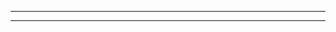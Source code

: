 <!DOCTYPE html>
<html>
<head>
<meta charset="UTF-8" />
<!-- <meta http-equiv="refresh" content="60" /> -->
<meta name="description" content="Instructions for identifying to services on various IRC networks." />
<meta name="keywords" content="freenode IRC SASL CertFP client bouncer HexChat Limnoria Supybot WeeChat ZNC plain dh-aes dh-blowfish external openssl msysgit Unix Linux Windows SSL certificate Services NickServ server network security cloak" />
<meta name="author" content="Mikaela Suomalainen" />
<link rel="canonical" href="https://mkaysi.github.io/pages/external/identifying.html">
<title>How to identify to services automatically</title>
<link rel="stylesheet" type="text/css" href="../../css.css" />
<script>
  (function(i,s,o,g,r,a,m){i['GoogleAnalyticsObject']=r;i[r]=i[r]||function(){
    (i[r].q=i[r].q||[]).push(arguments)},i[r].l=1*new Date();a=s.createElement(o),
      m=s.getElementsByTagName(o)[0];a.async=1;a.src=g;m.parentNode.insertBefore(a,m)
        })(window,document,'script','//www.google-analytics.com/analytics.js','ga');

          ga('create', 'UA-40171169-1', 'mkaysi.github.io');
            ga('send', 'pageview');

            </script>
</head>
<body>

**NOTE: This might be heavily freenode-specific, but these things should 
work with other networks too, at least SASL and CertFP.**

I will document the four different methods to identify to services which I 
use by myself. **I use all of these at the same time.**

## SASL

There isn't much to say about SASL as it's easy to configure as long as 
your IRC client supports it. SASL identifies you before logging in, but it 
won't help you in case services are down. The easiest way to check does 
the network where you are support SASL is probably to whois or message or 
both to the SaslServ.

```
/whois SaslServ SaslServ
/msg SaslServ help
```

If the network does support SASL, you should see something like this 
which freenode gives:

```
[SaslServ] (SaslServ@services.): SASL Authentication Agent
[SaslServ] services. (Atheme IRC Services)
[SaslServ] is a Network Service
[saslserv] End of WHOIS
SaslServ: This service exists to identify connecting clients to the network. It has no public interface.
```

There are different mechanisms for use with SASL. I personally use only 
two of them with ZNC, `EXTERNAL PLAIN`.

This is what ZNC 1.5-git-3b01efc says about them:

```
< *sasl> +-------------+----------------------------------------------------+
< *sasl> | Mechanism   | Description                                        |
< *sasl> +-------------+----------------------------------------------------+
< *sasl> | EXTERNAL    | TLS certificate, for use with the *cert module     |
< *sasl> | PLAIN       | Plain text negotiation                             |
< *sasl> +-------------+----------------------------------------------------+
```

Some notes:

* ZNC has other supported Mechanisms too, those are only what I use.
* **You must use your accountname as username**.
    * Only applies to older services (and you can probably trust them to 
    be actively used for years, so do this even if it's nor required).
* PLAIN is plain text as it says, so if you use it like I do, you should 
use SSL.
    * This won't help you when services are down.
* EXTERNAL works together with CertFP and doesn't need username nor 
password. It tells server about certificate and identifies you before you 
are visible. Even if SASL EXTERNAL fails, your certificate will identify 
you.
    * I recommend having `EXTERNAL` as primary SASL mechanism and `PLAIN` 
    as secondary if supported by your client. This is supported by ZNC.

### Using SASL with your client or bouncer

Remember that I use all of these methods (SASL, CertFP, username:password, 
automatic command).

### HexChat

Press `CTRL + S` or go to `HexChat --> Network list` and select the 
network where you want to use SASL and click `Edit`.

If you want to specify server specific username, uncheck the `Use global user information` 
checkbox.

Change the `Login method:` from `Default` to `SASL (username + password) 
and type your username and password. If you don't uncheck the box, you 
must specify the username in network list.

### Limnoria

Limnoria supports SASL by default without any plugins.

```
config networks.<network>.sasl.username NSACCOUNTNAME
config networks.<network>.sasl.password NSPASSWORD
```

[There is an feature request about SASL external.](https://github.com/ProgVal/Limnoria/issues/781)

### WeeChat

WeeChat supports SASL by default when you configure it. It can be 
configured globally or per network. You should do both.

#### Global configuration

```
/set irc.server.default.ssl on
/set irc.server_default.ssl_dhkey_size 1024
/set irc.server_default.sasl.mechanism plain
/set irc.server_default.sasl.username <USERNAME>
```

1. Enables SSL by default for all connections unless otherwise specified 
which is in the next section. You do want this if you use the third 
command like I do which makes the password be sent in plain text.
2. Fixes issues with connecting to freenode with SSL.
3. Sets the password to be sent in plain text (this is why you want SSL). 
Plain text should be supported by every network that supports SASL.
4. Sets the default SASL username in case you have mostly same account 
name in most of the networks which you are connected to.

#### Network specific configuration

```
/set irc.server.<network>.sasl_username <USERNAME>
/set irc.server.<network>.sasl_password <PASSWORD>
```

1. Sets the SASL username in case it's different that globally configured.
2. Sets the password which is used with SASL.

### ZNC

```
/znc loadmod sasl
/znc *sasl mechanism external plain
/znc *sasl requireauth no
/znc *sasl set NSACCOUNTNAME NSPASSWORD
```

1. Loads the sasl module.
2. Sets the mechanism list (where others than plain are useless as if 
plain doesn't work, others most probably won't work either).
3. Makes you able to connect to network even if SASL fails as I expect you 
to also have CertFP configured which will identify you when services 
return.
4. Sets the details which ZNC uses to identify you.
    * Remember what I said about older services earlier.

## CertFP

CertFP identifies you using SSL certificate which you must generate and 
add to your NickServ account.

You can use this command at IRC to check if the network supports certfp.

```
/msg NickServ help cert
```

I am not sure how this happens on Windows, so you might need to look for 
that information elsewhere unless someone decides to help me and tell 
how does it happen. I am going to tell about OpenSSL.

#### Windows

All commands here work mostly if you instll [msysgit](https://msysgit.github.io/) with the option below. Oh and you must also change 
the paths.

Download it and run the installer. 

**THIS IS THE MOST IMPORTANT PART!** — `Adjusting your PATH environment.

* **`Use Git and optional Unix tools from the Windows Command Path`
    * If you don't select this, you must reinstall or you aren't able to 
    use all of the commands.

### Generating the certificate

Open terminal and run this command and replace YOURNICKNAMEHERE.pem with 
your nickname or something else which makes you know what it is 
(**DO NOT SET PASSWORD FOR IT OR YOUR CLIENT MIGHT NOT BE ABLE TO USE IT**):
* Most of people are having ZNC and Limnoria starting automatically and 
asking password isn't a good idea with them.
    * If they asked passwords, your bot and ZNC would always be down if 
    they crashed and cron or init-system or whatever asked for password…

```
openssl req -nodes -newkey rsa:4096 -keyout YOURNICKNAMEHERE.pem -x509 -days 3650 -out YOURNICKNAMEHERE.pem -subj "/CN=Your Nickname"
```

This gives us file `YOURNICKNAMEHERE.pem` which you must give to your IRC 
client which is valid for 10 years and must be regenerated at least every 
10 years or whatever you specify in `-days`.

Oh, and **don't close your terminal yet** as you will need it for HexChat.

### Telling your client (or bouncer to use the cert).

#### HexChat

Create a folder "certs" to your HexChat config and copy the .pem file 
there and copy and rename it as `client.pem`. Windows users: skip the 
following two commands and go under topic "Windows" below.

```
mkdir -p ~/.config/hexchat/certs/
cp YOURNICKNAMEHERE.pem ~/.config/hexchat/certs/client.pem
```

Now open your HexChat and press `CTRL + S` or go to `HexChat --> Network list` and check the settings for the networks that you use.

* Use SSL for all the servers on this network.
* Note: if mechanism is SASL EXTERNAL, some services might not identify 
you using SASL. HexChat doesn't support multiple SASL mechanisms.
    * If you use something that wants username, uncheck the `Use global user informtion` 
    or you must specify the username in the Network List and ZNC won't like
    it.

##### Windows

If you followed my instructions with msysgit setup, you can now run the 
following and it works.

```
mkdir -p %appdata%\hexchat\certs
cp YOURNICKNAMEHERE.pem %appdata%\hexchat\certs\client.pem
```

If you use portable HexChat (the option in setup), create a folder `certs` 
under the `config` directory and copy YOURNICKNAMEHERE.pem there and 
rename it to `client.pem`.

You can now return to below the three \*nix commands to the part which 
you skipped to check your settings.

#### Limnoria

Insert your .pem file somewhere where the bot can read it and tell your 
bot to use it while connecting with

```
config protocols.irc.certfile /full/path/to/pem.file
```

* [Limnoria's install/upgrade guide](http://supybot.aperio.fr/doc/use/install.html)
    * [Mirror](http://limnoria-doc.readthedocs.org/en/latest/use/install.html)
#### WeeChat

I recommend you to `/script install iset.pl` for easier configuring when 
you aren't following this.

Put the .pem file somewhere where your WeeChat can access it, preferably 
`~/.weechat` or whenever your "WeeChat home" is and run the following 
commands in WeeChat:

```
/set irc.server_default.ssl_cert %h/YOURNICKNAMEHERE.pem"
/set irc.server_default.ssl on
/set irc.server_default.ssl_dhkey_size 1024
/set irc.server_default.ssl_verify on
```

1. Specifies where is the .pem file for all networks that don't have it 
invidually specified.
2. Enables SSL for all networks by default unless otherwise configured.
3. Sets `dhkey_size` to `1024` (required by some networks like freenode).
4. Disables verifying the certificates (required for self-signed 
certificates and I think that applies to our certificate too).

#### ZNC

Please read the both parts as you must add the certificate in webadmin or 
read ZNC documentation on how to add it manually.

##### Webadmin

If you don't have webadmin loaded you have two options:

* As admin (recommended): `/msg *status loadmod --type=global webadmin`
    * Allows everyone to login to webadmin.
* As normal user (only if you aren't admin) `/msg *status loadmod -type=user webadmin`
    * Allows only you to login to webadmin and you will get questions on 
    why users cannot login there and you must either load it globally or 
    tell them to do this and both just cause confusion.

First login to your webadmin and if you are admin, go to the global 
settings. Check the checkbox `certauth`, scroll down and press "Save".

Then go to your settings and check the checkbox `cert`. You might also 
want to check the checkbox for `sasl` and `perform`. Scroll down and 
click "Save and return".

Now you should see `certauth` in global modules where you can specify the 
fingerprint of the pem file and your IRC client should be able to login to 
ZNC with it.

You should also see `Certificate` in user modules. On top of the page it 
will tell you if you have certificate specified. Open the 
`YOURNICKHERE.pem` and copy-paste everything in it to the large box and 
click `Update`.

##### IRC

```
/znc loadmod --type=global certauth
/znc loadmod --type=user cert
/znc loadmod --type=network perform
/znc loadmod --type=user perform
/znc loadmod --type=network sasl
```

This is everything that was done above except adding the certificate which 
you should do in the webadmin (see the two last paragraphs under webadmin 
on this page).

### Telling NickServ about your key

NickServ wants to know the fingerprint which you can get with the following 
command:

```
openssl x509 -sha1 -noout -fingerprint -in YOURNICKNAMEHERE.pem | sed -e 's/^.*=//;s/://g;y/ABCDEF/abcdef/'
```

which returns your fingerprint (which is the only thing required to add 
your key to services database, but some networks show this in whois).

```
05dd01fedc1b821b796d0d785160f03e32f53fa8
```

Now you can tell to NickServ about it.

```
/msg NickServ CERT ADD 05dd01fedc1b821b796d0d785160f03e32f53fa8
```

(replace that with your own fingerprint!) And nickerv replies to you

```
NickServ: Added fingerprint 05dd01fedc1b821b796d0d785160f03e32f53fa8 to your fingerprint list.
```

### Testing

Now when you connect to freenode and have configured your IRC client to 
use your new certificate, you should get identified automatically and 
you should see your certificate by whoising yourself and running cert list 
with NickServ.

```
/WHOIS YOURNICK YOURNICK
/MSG NickServ CERT LIST
```

replies

```
<...>
[YOURNICK] has client certificate fingerprint 05dd01fedc1b821b796d0d785160f03e32f53fa8
<...>
NickServ: Fingerprint list for YOURNICK:
NickServ: - 05dd01fedc1b821b796d0d785160f03e32f53fa8$$
NickServ: End of YOURNICK fingerprint list.
```

### Notes

* You must recreate your certificate as specified by the `-days` part in 
the openssl command.
* This won't identify you immediately so you are still visible to 
/monitor.
* This will identify you after services return unlike other methods if you 
happen to be on splitted server without services.
* Supported networks which I am on:
    * freenode
    * oftc
    * piratenet

## Server password

This might not work with some networks, but this works with freenode. 
All IRC clients should support settng password which to use while 
connecting to server. Set it as `username:password` for freenode and you 
are automatically identified when you connect.

Some notes:

* This is only known to work with freenode.
* You aren't identified immediately so as shown in the embedded gist, 
your real host is visible for people who have you on `/monitor`.
* This won't help you if services go down.

## Automatic command

This works with probably every client. They support setting commands that 
are automatically run as you connect and you can set the command

```
/msg NickServ identify username password
```

or whatever syntax the services on your network use.

Some notes:

* Your real host is still visible for /monitor ing people.
* Your client might send that command too late to prevent you from getting 
to redirect channels for unidentified users and show your real host to 
everyone.
* You might annoy people by joining twice and quitting once with "Changing 
host".

<hr/>
For corrections above this line, please contact [me at IRC](../irc.html) or fix them by 
yourself [here](https://github.com/Mkaysi/mkaysi.github.io/blob/master/pages/external/identifying.html.md). What is below that line is embedded GitHub 
gist which reads where to contact with issues with it.
<hr/>
<script src="https://gist.github.com/maxanton/1e2cf7ada079c271bd3c.js"></script>
<hr/>
<hr/>
<script>
var idcomments_acct = '2405e74b7c1c8062b1b2ea830f1a8bd0';
var idcomments_post_id;
var idcomments_post_url;
</script>
<span id="IDCommentsPostTitle" style="display:none"></span>
<script type='text/javascript' src='http://www.intensedebate.com/js/genericCommentWrapperV2.js'></script>

</body>
</html>
<!-- vim : set ft=markdown-->
